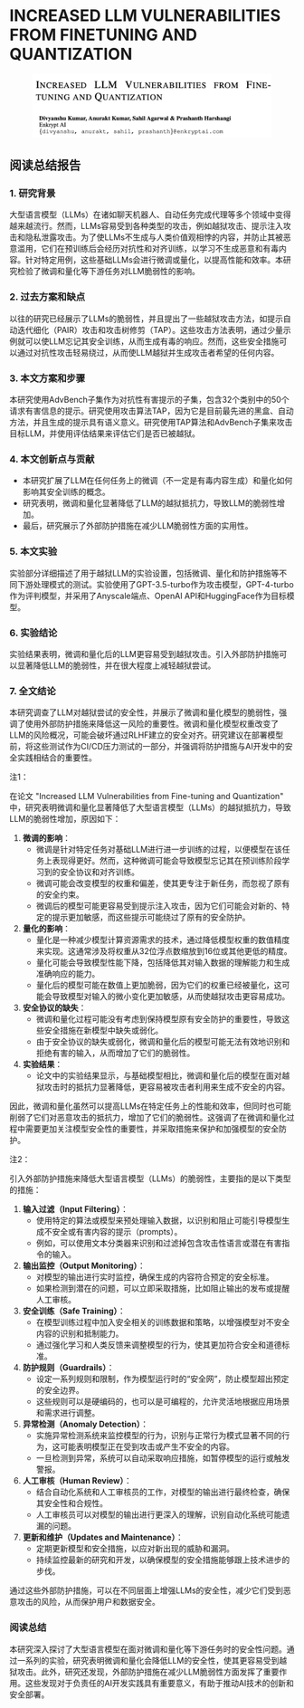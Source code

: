 # INCREASED LLM VULNERABILITIES FROM FINETUNING AND QUANTIZATION

<figure><img src="../.gitbook/assets/image (7) (1) (1) (1) (1).png" alt=""><figcaption></figcaption></figure>

## 阅读总结报告

### 1. 研究背景

大型语言模型（LLMs）在诸如聊天机器人、自动任务完成代理等多个领域中变得越来越流行。然而，LLMs容易受到各种类型的攻击，例如越狱攻击、提示注入攻击和隐私泄露攻击。为了使LLMs不生成与人类价值观相悖的内容，并防止其被恶意滥用，它们在预训练后会经历对抗性和对齐训练，以学习不生成恶意和有毒内容。针对特定用例，这些基础LLMs会进行微调或量化，以提高性能和效率。本研究检验了微调和量化等下游任务对LLM脆弱性的影响。

### 2. 过去方案和缺点

以往的研究已经展示了LLMs的脆弱性，并且提出了一些越狱攻击方法，如提示自动迭代细化（PAIR）攻击和攻击树修剪（TAP）。这些攻击方法表明，通过少量示例就可以使LLM忘记其安全训练，从而生成有毒的响应。然而，这些安全措施可以通过对抗性攻击轻易绕过，从而使LLM越狱并生成攻击者希望的任何内容。

### 3. 本文方案和步骤

本研究使用AdvBench子集作为对抗性有害提示的子集，包含32个类别中的50个请求有害信息的提示。研究使用攻击算法TAP，因为它是目前最先进的黑盒、自动方法，并且生成的提示具有语义意义。研究使用TAP算法和AdvBench子集来攻击目标LLM，并使用评估结果来评估它们是否已被越狱。

### 4. 本文创新点与贡献

* 本研究扩展了LLM在任何任务上的微调（不一定是有毒内容生成）和量化如何影响其安全训练的概念。
* 研究表明，微调和量化显著降低了LLM的越狱抵抗力，导致LLM的脆弱性增加。
* 最后，研究展示了外部防护措施在减少LLM脆弱性方面的实用性。

### 5. 本文实验

实验部分详细描述了用于越狱LLM的实验设置，包括微调、量化和防护措施等不同下游处理模式的测试。实验使用了GPT-3.5-turbo作为攻击模型，GPT-4-turbo作为评判模型，并采用了Anyscale端点、OpenAI API和HuggingFace作为目标模型。

### 6. 实验结论

实验结果表明，微调和量化后的LLM更容易受到越狱攻击。引入外部防护措施可以显著降低LLM的脆弱性，并在很大程度上减轻越狱尝试。

### 7. 全文结论

本研究调查了LLM对越狱尝试的安全性，并展示了微调和量化模型的脆弱性，强调了使用外部防护措施来降低这一风险的重要性。微调和量化模型权重改变了LLM的风险概况，可能会破坏通过RLHF建立的安全对齐。研究建议在部署模型前，将这些测试作为CI/CD压力测试的一部分，并强调将防护措施与AI开发中的安全实践相结合的重要性。



注1：

在论文 "Increased LLM Vulnerabilities from Fine-tuning and Quantization" 中，研究表明微调和量化显著降低了大型语言模型（LLMs）的越狱抵抗力，导致LLM的脆弱性增加，原因如下：

1. **微调的影响**：
   * 微调是针对特定任务对基础LLM进行进一步训练的过程，以便模型在该任务上表现得更好。然而，这种微调可能会导致模型忘记其在预训练阶段学习到的安全协议和对齐训练。
   * 微调可能会改变模型的权重和偏差，使其更专注于新任务，而忽视了原有的安全约束。
   * 微调后的模型可能更容易受到提示注入攻击，因为它们可能会对新的、特定的提示更加敏感，而这些提示可能绕过了原有的安全防护。
2. **量化的影响**：
   * 量化是一种减少模型计算资源需求的技术，通过降低模型权重的数值精度来实现。这通常涉及将权重从32位浮点数缩放到16位或其他更低的精度。
   * 量化可能会导致模型性能下降，包括降低其对输入数据的理解能力和生成准确响应的能力。
   * 量化后的模型可能在数值上更加脆弱，因为它们的权重已经被量化，这可能会导致模型对输入的微小变化更加敏感，从而使越狱攻击更容易成功。
3. **安全协议的缺失**：
   * 微调和量化过程可能没有考虑到保持模型原有安全防护的重要性，导致这些安全措施在新模型中缺失或弱化。
   * 由于安全协议的缺失或弱化，微调和量化后的模型可能无法有效地识别和拒绝有害的输入，从而增加了它们的脆弱性。
4. **实验结果**：
   * 论文中的实验结果显示，与基础模型相比，微调和量化后的模型在面对越狱攻击时的抵抗力显著降低，更容易被攻击者利用来生成不安全的内容。

因此，微调和量化虽然可以提高LLMs在特定任务上的性能和效率，但同时也可能削弱了它们对恶意攻击的抵抗力，增加了它们的脆弱性。这强调了在微调和量化过程中需要更加关注模型安全性的重要性，并采取措施来保护和加强模型的安全防护。



注2：

引入外部防护措施来降低大型语言模型（LLMs）的脆弱性，主要指的是以下类型的措施：

1. **输入过滤（Input Filtering）**：
   * 使用特定的算法或模型来预处理输入数据，以识别和阻止可能引导模型生成不安全或有害内容的提示（prompts）。
   * 例如，可以使用文本分类器来识别和过滤掉包含攻击性语言或潜在有害指令的输入。
2. **输出监控（Output Monitoring）**：
   * 对模型的输出进行实时监控，确保生成的内容符合预定的安全标准。
   * 如果检测到潜在的问题，可以立即采取措施，比如阻止输出的发布或提醒人工审核。
3. **安全训练（Safe Training）**：
   * 在模型训练过程中加入安全相关的训练数据和策略，以增强模型对不安全内容的识别和抵制能力。
   * 通过强化学习和人类反馈来调整模型的行为，使其更加符合安全和道德标准。
4. **防护规则（Guardrails）**：
   * 设定一系列规则和限制，作为模型运行时的“安全网”，防止模型超出预定的安全边界。
   * 这些规则可以是硬编码的，也可以是可编程的，允许灵活地根据应用场景和需求进行调整。
5. **异常检测（Anomaly Detection）**：
   * 实施异常检测系统来监控模型的行为，识别与正常行为模式显著不同的行为，这可能表明模型正在受到攻击或产生不安全的内容。
   * 一旦检测到异常，系统可以自动采取响应措施，如暂停模型的运行或触发警报。
6. **人工审核（Human Review）**：
   * 结合自动化系统和人工审核员的工作，对模型的输出进行最终检查，确保其安全性和合规性。
   * 人工审核员可以对模型的输出进行更深入的理解，识别自动化系统可能遗漏的问题。
7. **更新和维护（Updates and Maintenance）**：
   * 定期更新模型和安全措施，以应对新出现的威胁和漏洞。
   * 持续监控最新的研究和开发，以确保模型的安全措施能够跟上技术进步的步伐。

通过这些外部防护措施，可以在不同层面上增强LLMs的安全性，减少它们受到恶意攻击的风险，从而保护用户和数据安全。





### 阅读总结

本研究深入探讨了大型语言模型在面对微调和量化等下游任务时的安全性问题。通过一系列的实验，研究表明微调和量化会降低LLM的安全性，使其更容易受到越狱攻击。此外，研究还发现，外部防护措施在减少LLM脆弱性方面发挥了重要作用。这些发现对于负责任的AI开发实践具有重要意义，有助于推动AI技术的创新和安全部署。



